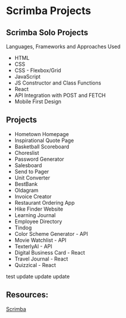 # Scrimba Projects

## Scrimba Solo Projects

Languages, Frameworks and Approaches Used
<ul>
<li>HTML</li>
<li>CSS</li>
<li>CSS - Flexbox/Grid</li>
<li>JavaScript</li>
 <li>JS Constructor and Class Functions</li>
<li>React</li>
<li>API Integration with POST and FETCH</li>
<li>Mobile First Design</li>
</ul>
 
## Projects
<ul>
<li>Hometown Homepage</li>
<li>Inspirational Quote Page</li>
<li>Basketball Scoreboard</li>
<li>Choreslist</li>
<li>Password Generator</li>
<li>Salesboard</li>
<li>Send to Pager</li>
<li>Unit Converter</li>
<li>BestBank</li>
<li>Oldagram</li>
<li>Invoice Creator</li>
<li>Restaurant Ordering App</li>
<li>Hike Finder Website</li>
<li>Learning Journal</li>
<li>Employee Directory</li>
<li>Tindog</li>
<li>Color Scheme Generator - API</li>
<li>Movie Watchlist - API</li>
<li>TexterlyAI - API</li>
<li>Digital Business Card - React</li>
<li>Travel Journal - React</li>
<li>Quizzical - React</li>
</ul>

test
update 
update
update

## Resources:
 [Scrimba](https://scrimba.com/)

